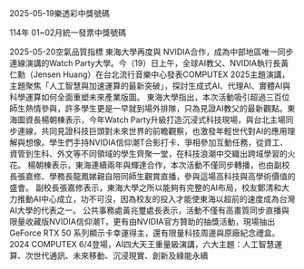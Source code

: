 
2025-05-19樂透彩中獎號碼

                                
114年 01~02月統一發票中獎號碼
                             
2025-05-20空氣品質指標
                               東海大學再度與 NVIDIA合作，成為中部地區唯一同步連線演講的Watch Party大學。今（19）日上午，全球AI教父、NVIDIA執行長黃仁勳（Jensen Huang）在台北流行音樂中心發表COMPUTEX 2025主題演講，主題聚焦「人工智慧與加速運算的最新突破」，探討生成式AI、代理AI、實體AI與科學運算如何全面重塑未來產業版圖。 東海大學指出，本次活動吸引超過三百位師生熱情參與，許多學生更是一早就到場外排隊，只為見證AI教父的最新觀點。東海圖資長楊朝棟表示，今年Watch Party升級打造沉浸式科技現場，與台北主場同步連線，共同見證科技巨頭對未來世界的前瞻觀察，也激發年輕世代對AI的應用理解與想像。學生們手持NVIDIA信仰潮T合影打卡、爭相參加互動任務，從資工、資管到生科、外文等不同領域的學生齊聚一堂，在科技浪潮中交織出跨域學習的火花。 楊朝棟表示，東海連續兩年與輝達合作，本次活動不僅同步轉播，也由副校長張嘉修、學務長龍鳳娣親自陪同師生觀賞直播，參與這場高科技與高學術價值的盛會。 副校長張嘉修表示，東海大學之所以能夠有完整的AI布局，校友鄭清和大力推動AI中心成立，功不可沒，因為校友的投入才能使東海以超前的速度成為台灣AI大學的代表之一。 公共事務處黃兆璽處長表示，活動不僅有高畫質同步直播與限量收藏版NVIDIA信仰潮T，更有由NVIDIA官方贊助的抽獎活動，現場抽出GeForce RTX 50 系列顯示卡幸運得主，還有限量科技周邊與原廠紀念禮盒。2024 COMPUTEX 6/4登場，AI四大天王重量級演講，六大主題：人工智慧運算、次世代通訊、未來移動、沉浸現實、創新及綠能永續